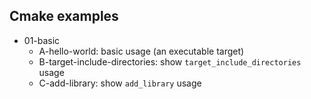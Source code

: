 ## Cmake examples

- 01-basic
    - A-hello-world: basic usage (an executable target)
    - B-target-include-directories: show `target_include_directories` usage
    - C-add-library: show `add_library` usage